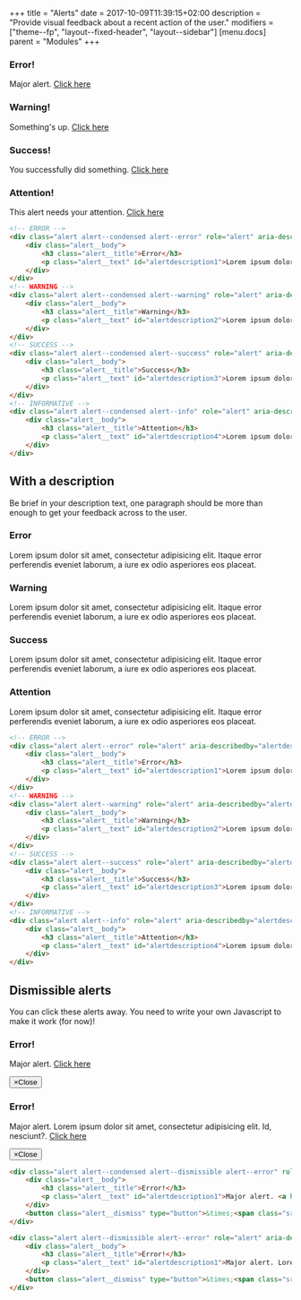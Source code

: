 +++
title = "Alerts"
date = 2017-10-09T11:39:15+02:00
description = "Provide visual feedback about a recent action of the user."
modifiers = ["theme--fp", "layout--fixed-header", "layout--sidebar"]
[menu.docs]
parent = "Modules"
+++


<div class="fp-example">
	<div class="alert alert--condensed alert--error" role="alert" aria-describedby="alertdescription1" aria-live="assertive">
		<div class="alert__body">
			<h3 class="alert__title">Error!</h3>
			<p class="alert__text" id="alertdescription1">Major alert. <a href="#">Click here</a></p>
		</div>
	</div>
	<div class="alert alert--condensed alert--warning" role="alert" aria-describedby="alertdescription2" aria-live="assertive">
		<div class="alert__body">
			<h3 class="alert__title">Warning!</h3>
			<p class="alert__text" id="alertdescription2">Something's up. <a href="#">Click here</a></p>
		</div>
	</div>
	<div class="alert alert--condensed alert--success" role="alert" aria-describedby="alertdescription3" aria-live="polite">
		<div class="alert__body">
			<h3 class="alert__title">Success!</h3>
			<p class="alert__text" id="alertdescription3">You successfully did something. <a href="#">Click here</a></p>
		</div>
	</div>
	<div class="alert alert--condensed alert--info" role="alert" aria-describedby="alertdescription4" aria-live="polite">
		<div class="alert__body">
			<h3 class="alert__title">Attention!</h3>
			<p class="alert__text" id="alertdescription4"> This alert needs your attention. <a href="#">Click here</a></p>
		</div>
	</div>
</div>

```html
<!-- ERROR -->
<div class="alert alert--condensed alert--error" role="alert" aria-describedby="alertdescription1" aria-live="assertive">
	<div class="alert__body">
		<h3 class="alert__title">Error</h3>
		<p class="alert__text" id="alertdescription1">Lorem ipsum dolor sit amet, consectetur adipisicing elit. Itaque error perferendis eveniet laborum, a iure ex odio asperiores eos placeat.</p>
	</div>
</div>
<!-- WARNING -->
<div class="alert alert--condensed alert--warning" role="alert" aria-describedby="alertdescription2" aria-live="assertive">
	<div class="alert__body">
		<h3 class="alert__title">Warning</h3>
		<p class="alert__text" id="alertdescription2">Lorem ipsum dolor sit amet, consectetur adipisicing elit. Itaque error perferendis eveniet laborum, a iure ex odio asperiores eos placeat.</p>
	</div>
</div>
<!-- SUCCESS -->
<div class="alert alert--condensed alert--success" role="alert" aria-describedby="alertdescription3" aria-live="polite">
	<div class="alert__body">
		<h3 class="alert__title">Success</h3>
		<p class="alert__text" id="alertdescription3">Lorem ipsum dolor sit amet, consectetur adipisicing elit. Itaque error perferendis eveniet laborum, a iure ex odio asperiores eos placeat.</p>
	</div>
</div>
<!-- INFORMATIVE -->
<div class="alert alert--condensed alert--info" role="alert" aria-describedby="alertdescription4" aria-live="polite">
	<div class="alert__body">
		<h3 class="alert__title">Attention</h3>
		<p class="alert__text" id="alertdescription4">Lorem ipsum dolor sit amet, consectetur adipisicing elit. Itaque error perferendis eveniet laborum, a iure ex odio asperiores eos placeat.</p>
	</div>
</div>
```

## With a description

Be brief in your description text, one paragraph should be more than enough to get your feedback across to the user.

<div class="fp-example">
	<div class="alert alert--error" role="alert" aria-describedby="alertdescription1" aria-live="assertive">
		<div class="alert__body">
			<h3 class="alert__title">Error</h3>
			<p class="alert__text" id="alertdescription1">Lorem ipsum dolor sit amet, consectetur adipisicing elit. Itaque error perferendis eveniet laborum, a iure ex odio asperiores eos placeat.</p>
		</div>
	</div>
	<div class="alert alert--warning" role="alert" aria-describedby="alertdescription2" aria-live="assertive">
		<div class="alert__body">
			<h3 class="alert__title">Warning</h3>
			<p class="alert__text" id="alertdescription2">Lorem ipsum dolor sit amet, consectetur adipisicing elit. Itaque error perferendis eveniet laborum, a iure ex odio asperiores eos placeat.</p>
		</div>
	</div>
	<div class="alert alert--success" role="alert" aria-describedby="alertdescription3" aria-live="polite">
		<div class="alert__body">
			<h3 class="alert__title">Success</h3>
			<p class="alert__text" id="alertdescription3">Lorem ipsum dolor sit amet, consectetur adipisicing elit. Itaque error perferendis eveniet laborum, a iure ex odio asperiores eos placeat.</p>
		</div>
	</div>
	<div class="alert alert--info" role="alert" aria-describedby="alertdescription4" aria-live="polite">
		<div class="alert__body">
			<h3 class="alert__title">Attention</h3>
			<p class="alert__text" id="alertdescription4">Lorem ipsum dolor sit amet, consectetur adipisicing elit. Itaque error perferendis eveniet laborum, a iure ex odio asperiores eos placeat.</p>
		</div>
	</div>
</div>

```html
<!-- ERROR -->
<div class="alert alert--error" role="alert" aria-describedby="alertdescription1" aria-live="assertive">
	<div class="alert__body">
		<h3 class="alert__title">Error</h3>
		<p class="alert__text" id="alertdescription1">Lorem ipsum dolor sit amet, consectetur adipisicing elit. Itaque error perferendis eveniet laborum, a iure ex odio asperiores eos placeat.</p>
	</div>
</div>
<!-- WARNING -->
<div class="alert alert--warning" role="alert" aria-describedby="alertdescription2" aria-live="assertive">
	<div class="alert__body">
		<h3 class="alert__title">Warning</h3>
		<p class="alert__text" id="alertdescription2">Lorem ipsum dolor sit amet, consectetur adipisicing elit. Itaque error perferendis eveniet laborum, a iure ex odio asperiores eos placeat.</p>
	</div>
</div>
<!-- SUCCESS -->
<div class="alert alert--success" role="alert" aria-describedby="alertdescription3" aria-live="polite">
	<div class="alert__body">
		<h3 class="alert__title">Success</h3>
		<p class="alert__text" id="alertdescription3">Lorem ipsum dolor sit amet, consectetur adipisicing elit. Itaque error perferendis eveniet laborum, a iure ex odio asperiores eos placeat.</p>
	</div>
</div>
<!-- INFORMATIVE -->
<div class="alert alert--info" role="alert" aria-describedby="alertdescription4" aria-live="polite">
	<div class="alert__body">
		<h3 class="alert__title">Attention</h3>
		<p class="alert__text" id="alertdescription4">Lorem ipsum dolor sit amet, consectetur adipisicing elit. Itaque error perferendis eveniet laborum, a iure ex odio asperiores eos placeat.</p>
	</div>
</div>
```

## Dismissible alerts

You can click these alerts away. You need to write your own Javascript to make it work (for now)!

<div class="fp-example">
	<div class="alert alert--condensed alert--dismissible alert--error" role="alert" aria-describedby="alertdescription1" aria-live="assertive">
		<div class="alert__body">
			<h3 class="alert__title">Error!</h3>
			<p class="alert__text" id="alertdescription1">Major alert. <a href="#">Click here</a></p>
		</div>
		<button class="alert__dismiss" type="button">&times;<span class="sr-only">Close</span></button>
	</div>
	<div class="alert alert--dismissible alert--error" role="alert" aria-describedby="alertdescription1" aria-live="assertive">
		<div class="alert__body">
			<h3 class="alert__title">Error!</h3>
			<p class="alert__text" id="alertdescription1">Major alert. Lorem ipsum dolor sit amet, consectetur adipisicing elit. Id, nesciunt?. <a href="#">Click here</a></p>
		</div>
		<button class="alert__dismiss" type="button">&times;<span class="sr-only">Close</span></button>
	</div>
</div>

```html
<div class="alert alert--condensed alert--dismissible alert--error" role="alert" aria-describedby="alertdescription1" aria-live="assertive">
	<div class="alert__body">
		<h3 class="alert__title">Error!</h3>
		<p class="alert__text" id="alertdescription1">Major alert. <a href="#">Click here</a></p>
	</div>
	<button class="alert__dismiss" type="button">&times;<span class="sr-only">Close</span></button>
</div>

<div class="alert alert--dismissible alert--error" role="alert" aria-describedby="alertdescription1" aria-live="assertive">
	<div class="alert__body">
		<h3 class="alert__title">Error!</h3>
		<p class="alert__text" id="alertdescription1">Major alert. Lorem ipsum dolor sit amet, consectetur adipisicing elit. Id, nesciunt?. <a href="#">Click here</a></p>
	</div>
	<button class="alert__dismiss" type="button">&times;<span class="sr-only">Close</span></button>
</div>
```

